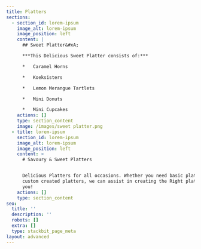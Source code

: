 ```yaml
---
title: Platters
sections:
  - section_id: lorem-ipsum
    image_alt: lorem-ipsum
    image_position: left
    content: |
      ## Sweet Platter&#xA;

      ***This Delicious Sweet Platter consists of:***

      *   Caramel Horns

      *   Koeksisters

      *   Lemon Merangue Tartlets

      *   Mini Donuts

      *   Mini Cupcakes
    actions: []
    type: section_content
    image: /images/sweet platter.png
  - title: lorem-ipsum
    section_id: lorem-ipsum
    image_alt: lorem-ipsum
    image_position: left
    content: >
      # Savoury & Sweet Platters


      Delicious Platters for all occasions. Whether you need basic platers or
      custom created platters, we can assist in creating the Right platter for
      you!
    actions: []
    type: section_content
seo:
  title: ''
  description: ''
  robots: []
  extra: []
  type: stackbit_page_meta
layout: advanced
---
```

